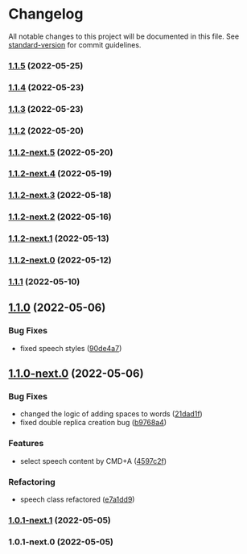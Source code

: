 # Changelog

All notable changes to this project will be documented in this file. See [standard-version](https://github.com/conventional-changelog/standard-version) for commit guidelines.

### [1.1.5](https://github.com/MrShepardd/editorjs-speech/compare/v1.1.4...v1.1.5) (2022-05-25)



### [1.1.4](https://github.com/MrShepardd/editorjs-speech/compare/v1.1.3...v1.1.4) (2022-05-23)



### [1.1.3](https://github.com/MrShepardd/editorjs-speech/compare/v1.1.2...v1.1.3) (2022-05-23)



### [1.1.2](https://github.com/MrShepardd/editorjs-speech/compare/v1.1.2-next.5...v1.1.2) (2022-05-20)



### [1.1.2-next.5](https://github.com/MrShepardd/editorjs-speech/compare/v1.1.2-next.4...v1.1.2-next.5) (2022-05-20)



### [1.1.2-next.4](https://github.com/MrShepardd/editorjs-speech/compare/v1.1.2-next.3...v1.1.2-next.4) (2022-05-19)



### [1.1.2-next.3](https://github.com/MrShepardd/editorjs-speech/compare/v1.1.2-next.2...v1.1.2-next.3) (2022-05-18)



### [1.1.2-next.2](https://github.com/MrShepardd/editorjs-speech/compare/v1.1.2-next.1...v1.1.2-next.2) (2022-05-16)



### [1.1.2-next.1](https://github.com/MrShepardd/editorjs-speech/compare/v1.1.2-next.0...v1.1.2-next.1) (2022-05-13)



### [1.1.2-next.0](https://github.com/MrShepardd/editorjs-speech/compare/v1.1.1...v1.1.2-next.0) (2022-05-12)



### [1.1.1](https://github.com/MrShepardd/editorjs-speech/compare/v1.1.0...v1.1.1) (2022-05-10)



## [1.1.0](https://github.com/MrShepardd/editorjs-speech/compare/v1.1.0-next.0...v1.1.0) (2022-05-06)


### Bug Fixes

* fixed speech styles ([90de4a7](https://github.com/MrShepardd/editorjs-speech/commit/90de4a7))



## [1.1.0-next.0](https://github.com/MrShepardd/editorjs-speech/compare/v1.0.1-next.1...v1.1.0-next.0) (2022-05-06)


### Bug Fixes

* changed the logic of adding spaces to words ([21dad1f](https://github.com/MrShepardd/editorjs-speech/commit/21dad1f))
* fixed double replica creation bug ([b9768a4](https://github.com/MrShepardd/editorjs-speech/commit/b9768a4))


### Features

* select speech content by CMD+A ([4597c2f](https://github.com/MrShepardd/editorjs-speech/commit/4597c2f))


### Refactoring

* speech class refactored ([e7a1dd9](https://github.com/MrShepardd/editorjs-speech/commit/e7a1dd9))



### [1.0.1-next.1](https://github.com/MrShepardd/editorjs-speech/compare/v1.0.1-next.0...v1.0.1-next.1) (2022-05-05)



### 1.0.1-next.0 (2022-05-05)
